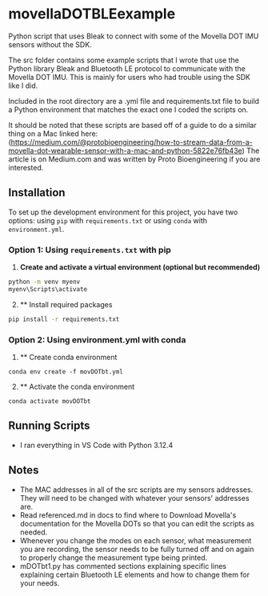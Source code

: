 # movellaDOTBLEexample
Python script that uses Bleak to connect with some of the Movella DOT IMU sensors without the SDK.

The src folder contains some example scripts that I wrote that use the Python library Bleak and Bluetooth LE protocol to communicate with the Movella DOT IMU. This is mainly for users who had trouble using the SDK like I did.

Included in the root directory are a .yml file and requirements.txt file to build a Python environment that matches the exact one I coded the scripts on.

It should be noted that these scripts are based off of a guide to do a similar thing on a Mac linked here: (https://medium.com/@protobioengineering/how-to-stream-data-from-a-movella-dot-wearable-sensor-with-a-mac-and-python-5822e76fb43e)
The article is on Medium.com and was written by Proto Bioengineering if you are interested.

## Installation

To set up the development environment for this project, you have two options: using `pip` with `requirements.txt` or using `conda` with `environment.yml`.

### Option 1: Using `requirements.txt` with pip

1. **Create and activate a virtual environment (optional but recommended)**
```bash
python -m venv myenv
myenv\Scripts\activate
```
2. ** Install required packages
```bash
pip install -r requirements.txt
```

### Option 2: Using environment.yml with conda

1. ** Create conda environment
```conda
conda env create -f movDOTbt.yml
```

2. ** Activate the conda environment
```conda
conda activate movDOTbt
```

## Running Scripts
- I ran everything in VS Code with Python 3.12.4

## Notes
- The MAC addresses in all of the src scripts are my sensors addresses. They will need to be changed with whatever your sensors' addresses are.
- Read referenced.md in docs to find where to Download Movella's documentation for the Movella DOTs so that you can edit the scripts as needed.
- Whenever you change the modes on each sensor, what measurement you are recording, the sensor needs to be fully turned off and on again to properly change the measurement type being printed.
- mDOTbt1.py has commented sections explaining specific lines explaining certain Bluetooth LE elements and how to change them for your needs.
